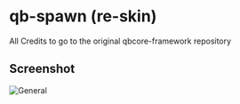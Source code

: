# qb-spawn (re-skin)
All Credits to go to the original qbcore-framework repository



## Screenshot
![General](https://i.imgur.com/ERCtqcT.png)
